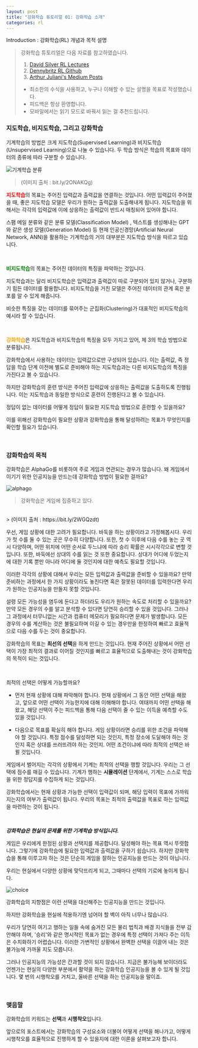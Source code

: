 ```yaml
---
layout: post
title: "강화학습 튜토리얼 01: 강화학습 소개"
categories: rl
---
```

Introduction : 강화학습(RL) 개념과 목적 설명

> 강화학습 튜토리얼은 다음 자료를 참고하였습니다.
> 1. [David Silver RL Lectures](https://www.davidsilver.uk/teaching/)
> 2. [Dennybritz RL Github](https://github.com/dennybritz/reinforcement-learning)
> 3. [Arthur Juliani's Medium Posts](https://medium.com/emergent-future/simple-reinforcement-learning-with-tensorflow-part-0-q-learning-with-tables-and-neural-networks-d195264329d0)
>
> - 최소한의 수식을 사용하고, 누구나 이해할 수 있는 설명을 목표로 작성했습니다.
> - 피드백은 항상 환영합니다.
> - 모바일에서는 읽기 모드로 바꿔서 읽는 걸 추천드립니다.

### 지도학습, 비지도학습, 그리고 강화학습

기계학습의 방법은 크게 지도학습(Supervised Learning)과 비지도학습(Unsupervised Learning)으로 나눌 수 있습니다. 두 학습 방식은 학습의 목표와 데이터의 종류에 따라 구분할 수 있습니다. 

![기계학습 분류](https://miro.medium.com/max/1400/0*F23wacf0xFsV4I40.jpg)
> (이미지 출처 : bit.ly/2ONAKQg)

<span style="color:red">**지도학습**</span>의 목표는 주어진 입력값과 출력값을 연결하는 것입니다. 어떤 입력값이 주어졌을 때, 좋은 지도학습 모델은 우리가 원하는 출력값을 도출해내게 됩니다. 지도학습을 위해서는 각각의 입력값에 이에 상응하는 출력값이 반드시 매칭되어 있어야 합니다.

스팸 메일 분류와 같은 분류 모델(Classification Model) , 텍스트를 생성해내는 GPT와 같은 생성 모델(Generation Model) 등 현재 인공신경망(Artificial Neural Network, ANN)을 활용하는 기계학습의 거의 대부분은 지도학습 방식을 따르고 있습니다.

<br/>

<span style="color:green">**비지도학습**</span>의 목표는 주어진 데이터의 특징을 파악하는 것입니다.

지도학습과는 달리 비지도학습은 입력값과 출력값이 따로 구분되어 있지 않거나, 구분하기 힘든 데이터를 활용합니다. 비지도학습을 거친 모델은 주어진 데이터의 관계 혹은 분포를 알 수 있게 해줍니다. 

비슷한 특징을 갖는 데이터를 묶어주는 군집화(Clustering)가 대표적인 비지도학습의 예시라 할 수 있습니다.

<br/>

<span style="color:orange">**강화학습**</span>은 지도학습과 비지도학습의 특징을 모두 가지고 있어, 제 3의 학습 방법으로 분류됩니다.

강화학습에서 사용하는 데이터는 입력값으로만 구성되어 있습니다. 이는 출력값, 즉 정답을 학습 단계 이전에 별도로 준비해야 하는 지도학습과는 다른 비지도학습의 특징을 가진다고 볼 수 있습니다.

하지만 강화학습의 훈련 방식은 주어진 입력값에 상응하는 출력값을 도출하도록 진행됩니다. 이는 지도학습과 동일한 방식으로 훈련이 진행된다고 볼 수 있습니다. 

정답이 없는 데이터를 어떻게 정답이 필요한 지도학습 방법으로 훈련할 수 있을까요?

이를 위해선 강화학습이 필요한 상황과 강화학습을 통해 달성하려는 목표가 무엇인지를 확인할 필요가 있습니다.

<br/>

### 강화학습의 목적

강화학습은 AlphaGo를 비롯하여 주로 게임과 연관되는 경우가 많습니다. 왜 게임에서 이기기 위한 인공지능을 만드는데 강화학습 방법이 필요한 걸까요?

![alphago](https://miro.medium.com/max/1400/0*mK7a7fkAl1OVviL0.)
> 강화학습은 게임에 집중하고 있다. 
<br/>
> (이미지 출처 : https://bit.ly/2WGQzdt)

우선, 게임 상황에 대한 고려가 필요합니다. 바둑을 하는 상황이라고 가정해봅시다. 우리가 첫 수를 둘 수 있는 곳은 무수히 다양합니다. 또한, 첫 수 이후에 다음 수를 놓는 곳 역시 다양하며, 어떤 위치에 어떤 순서로 두느냐에 따라 승리 확률은 시시각각으로 변할 것입니다. 또한, 바둑에선 상대의 수를 읽는 것 또한 중요합니다. 상대가 어디에 두었는지에 대한 기록 뿐만 아니라 어디에 둘 것인지에 대한 예측도 필요할 것입니다.

이러한 각각의 상황에 대해서 우리는 모든 입력값과 출력값을 준비할 수 있을까요? 만약 준비하는 과정에서 한 가지 상황이라도 놓친다면 혹은 잘못된 데이터를 입력한다면 우리가 원하는 인공지능을 만들지 못할 것입니다.

설령 모든 가능성을 염두에 둔다고 하더라도 우리가 원하는 속도로 처리할 수 있을까요? 만약 모든 경우의 수를 알고 분석할 수 있다면 당연히 승리할 수 있을 것입니다. 그러나 그 과정에서 터무니없는 시간과 컴퓨터 메모리가 필요하다면 문제가 발생합니다. 모든 경우의 수를 계산하는 것은 불필요하며 이길 수 있는 경우만을 한정하여 빠르고 효율적으로 다음 수를 두는 것이 중요합니다.

강화학습의 목표는 **최선의 선택**을 하게 만드는 것입니다. 현재 주어진 상황에서 어떤 선택이 가장 최적의 결과로 이어질 것인지를 빠르고 효율적으로 도출해내는 것이 강화학습의 목적이 되는 것입니다.

<br/>

최적의 선택은 어떻게 가능할까요? 

- 먼저 현재 상황에 대해 파악해야 합니다. 현재 상황에서 그 동안 어떤 선택을 해왔고, 앞으로 어떤 선택이 가능한지에 대해 이해해야 합니다. 여태까지 어떤 선택을 해왔고, 해당 선택이 주는 피드백을 통해 다음 선택이 줄 수 있는 이득을 예측할 수도 있을 것입니다.

- 다음으로 목표를 확실히 해야 합니다. 게임 상황이라면 승리를 위한 조건을 파악해야 할 것입니다. 특정 점수를 달성하면 되는 것인지, 특정 장소에 도달해야 하는 것인지 혹은 상대를 쓰러뜨려야 하는 것인지. 어떤 조건이냐에 따라 최적의 선택은 바뀔 것입니다.

게임에서 벌어지는 각각의 상황에서 기계는 최적의 선택을 행할 것입니다. 우리는 그 선택에 점수를 매길 수 있습니다. 기계가 행하는 **시뮬레이션** 단계에서, 기계는 스스로 학습을 위한 정답지를 수집하게 되는 것입니다.

강화학습에서는 현재 상황과 가능한 선택이 입력값이 되며, 해당 입력이 목표에 가까워지는지의 여부가 출력값이 됩니다. 우리의 목표는 최적의 출력값을 목표로 하는 입력값을 마련하는 것이 됩니다.

<br>

**_강화학습은 현실의 문제를 위한 기계학습 방식입니다._**

게임은 우리에게 한정된 상황과 선택지를 제공합니다. 달성해야 하는 목표 역시 뚜렷합니다. 그렇기에 강화학습에 필요한 입력값과 출력값을 구하기 쉽습니다. 하지만 강화학습을 통해 이루고자 하는 것은 단순히 게임을 잘하는 인공지능을 만드는 것이 아닙니다.

우리는 현실에서 다양한 상황에 맞닥뜨리게 되고, 그때마다 선택의 기로에 놓이게 됩니다. 

![choice](https://cdn.pixabay.com/photo/2017/05/17/07/29/direction-2320124_1280.jpg)

강화학습의 지향점은 이런 선택을 대신해주는 인공지능을 만드는 것입니다. 

하지만 강화학습을 현실에 적용하기엔 넘어야 할 벽이 아직 너무나 많습니다. 

우리가 당연히 여기고 행하는 일들 속에 숨겨진 모든 물리 법칙과 배경 지식들을 전부 감안해야 하며, '승리'와 같은 명시적인 목표가 없는 경우에 특정 선택이 가져다 주는 이득은 수치화하기 어렵습니다. 이러한 가변적인 상황에서 완벽한 선택을 이끌어 내는 것은 불가능에 가까울 지도 모릅니다. 

그러나 인공지능의 가능성은 간과할 것이 되지 않습니다. 지금은 불가능해 보이더라도 언젠가는 현실의 다양한 부분에서 활약을 하는 강화학습 인공지능을 볼 수 있게 될 것입니다. 몇 번의 시행착오를 거치고, 올바른 선택을 하는 인공지능을 말이죠.

<br/>

### 맺음말

강화학습의 키워드는 **선택**과 **시행착오**입니다. 

앞으로의 포스트에서는 강화학습의 구성요소와 더불어 어떻게 선택을 해나가고, 어떻게 시행착오를 효율적으로 진행하게 할 수 있을지에 대한 이론을 살펴보고자 합니다. 